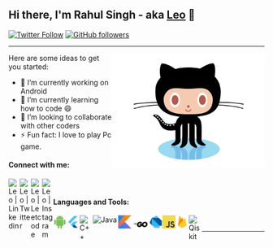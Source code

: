 ## Hi there, I'm Rahul Singh - aka [Leo][github] 👋

[![Twitter Follow](https://img.shields.io/twitter/follow/Leo_5661?color=1975D1&logo=twitter&style=for-the-badge)][follow_twitter]
[![GitHub followers](https://img.shields.io/github/followers/Leo5661?color=ef4135&label=Follow&style=for-the-badge&logo=github)][github]

---

<img align='right' src="https://github.com/Leo5661/Leo5661/blob/master/images/github_octocat.gif" width='300'>

Here are some ideas to get you started:

- 🔭 I’m currently working on Android
- 🌱 I’m currently learning how to code 😄
- 👯 I’m looking to collaborate with other coders 
- ⚡ Fun fact: I love to play Pc game.
<!--- 💬 Ask me about ...
- 📫 How to reach me: ...
- 😄 Pronouns: ... -->

#### Connect with me:

[<img align="left" alt="Leo | Linkedin" width="22px" src="https://unpkg.com/simple-icons@v3/icons/linkedin.svg" />][linkedin]

[<img align="left" alt="Leo | Twitter" width="22px" src="https://unpkg.com/simple-icons@v3/icons/twitter.svg" />][twitter]

[<img align="left" alt="Leo | Leetcode" width="22px" src="https://unpkg.com/simple-icons@v3/icons/leetcode.svg" />][leetcode]

[<img align="left" alt="Leo | Instagram" width="22px" src="https://unpkg.com/simple-icons@v3/icons/instagram.svg" />][instagram]

<br/>


#### Languages and Tools:

<img align="left" alt="Android" width="26px" src="https://raw.githubusercontent.com/github/explore/80688e429a7d4ef2fca1e82350fe8e3517d3494d/topics/android/android.png"/>

<img align="left" alt="Flutter" width="26px" src="https://raw.githubusercontent.com/github/explore/80688e429a7d4ef2fca1e82350fe8e3517d3494d/topics/flutter/flutter.png">

<img align="left" alt="C++" width="26px" src="https://upload.wikimedia.org/wikipedia/commons/thumb/1/18/ISO_C%2B%2B_Logo.svg/306px-ISO_C%2B%2B_Logo.svg.png"/>

<img align="left" alt="Java" width="50px" src="https://logos-download.com/wp-content/uploads/2016/10/Java_logo_icon.png"/>

<img align="left" alt="Kotlin" width="26px" src="https://raw.githubusercontent.com/github/explore/80688e429a7d4ef2fca1e82350fe8e3517d3494d/topics/kotlin/kotlin.png"/>

<img align="left" alt="Golang" width="35px" src="https://raw.githubusercontent.com/github/explore/80688e429a7d4ef2fca1e82350fe8e3517d3494d/topics/go/go.png"/>

<img align="left" alt="Dart" width="26px" src="https://raw.githubusercontent.com/github/explore/80688e429a7d4ef2fca1e82350fe8e3517d3494d/topics/dart/dart.png">

<img align="left" alt="JavaScript" width="26px" src="https://raw.githubusercontent.com/github/explore/80688e429a7d4ef2fca1e82350fe8e3517d3494d/topics/javascript/javascript.png">

<img align="left" alt="Firebase" width="26px" src="https://raw.githubusercontent.com/github/explore/80688e429a7d4ef2fca1e82350fe8e3517d3494d/topics/firebase/firebase.png">

<img align="left" alt="Qiskit" width="26px" src="https://avatars3.githubusercontent.com/u/30696987?s=280&v=4">

<br/>

---
<!-- Links -->

[github]: https://github.com/Leo5661
[twitter]: https://twitter.com/Leo_5661
[follow_twitter]: https://twitter.com/intent/follow?screen_name=Leo_5661
[linkedin]: https://www.linkedin.com/in/leocoder/
[leetcode]: https://leetcode.com/leo1_/
[instagram]: https://www.instagram.com/leo_coder/

